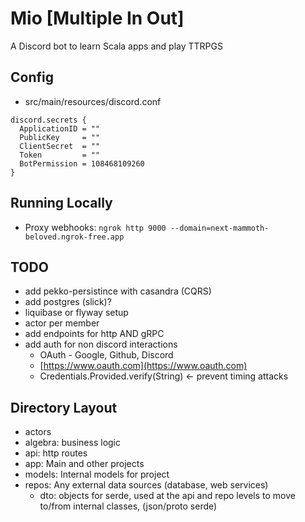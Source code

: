 # Mio [Multiple In Out]
A Discord bot to learn Scala apps and play TTRPGS

## Config
- src/main/resources/discord.conf
```
discord.secrets {
  ApplicationID = ""
  PublicKey     = ""
  ClientSecret  = ""
  Token         = ""
  BotPermission = 108468109260
}
```

## Running Locally
- Proxy webhooks: `ngrok http 9000 --domain=next-mammoth-beloved.ngrok-free.app`

## TODO
- add pekko-persistince with casandra (CQRS)
- add postgres (slick)?
- liquibase or flyway setup
- actor per member
- add endpoints for http AND gRPC
- add auth for non discord interactions
  - OAuth - Google, Github, Discord
  - [https://www.oauth.com](https://www.oauth.com)
  - Credentials.Provided.verify(String) <- prevent timing attacks

## Directory Layout
- actors
- algebra: business logic
- api: http routes
- app: Main and other projects
- models: Internal models for project
- repos: Any external data sources (database, web services)
  - dto: objects for serde, used at the api and repo levels to move to/from internal classes, (json/proto serde)

